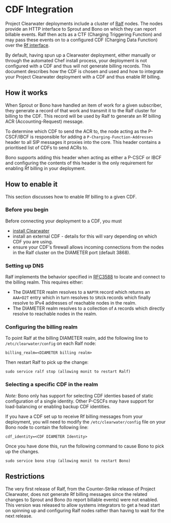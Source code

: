 # CDF Integration

Project Clearwater deployments include a cluster of [Ralf](https://github.com/Metaswitch/ralf) nodes.  The nodes provide an HTTP interface to Sprout and Bono on which they can report billable events.  Ralf then acts as a CTF (Charging Triggering Function) and may pass these events on to a configured CDF (Charging Data Function) over the [Rf interface](http://www.3gpp.org/DynaReport/32299.htm).

By default, having spun up a Clearwater deployment, either manually or through the automated Chef install process, your deployment is not configured with a CDF and thus will not generate billing records.  This document describes how the CDF is chosen and used and how to integrate your Project Clearwater deployment with a CDF and thus enable Rf billing.

## How it works

When Sprout or Bono have handled an item of work for a given subscriber, they generate a record of that work and transmit it to the Ralf cluster for billing to the CDF.  This record will be used by Ralf to generate an Rf billing ACR (Accounting-Request) message.

To determine which CDF to send the ACR to, the node acting as the P-CSCF/IBCF is responsible for adding a `P-Charging-Function-Addresses` header to all SIP messages it proxies into the core.  This header contains a prioritised list of CDFs to send ACRs to.

Bono supports adding this header when acting as either a P-CSCF or IBCF and configuring the contents of this header is the only requirement for enabling Rf billing in your deployment.

## How to enable it

This section discusses how to enable Rf billing to a given CDF.

### Before you begin

Before connecting your deployment to a CDF, you must

*   [install Clearwater](Installation_Instructions)
*   install an external CDF - details for this will vary depending on which CDF you are using.
*   ensure your CDF's firewall allows incoming connections from the nodes in the Ralf cluster on the DIAMETER port (default 3868).

### Setting up DNS

Ralf implements the behavior specified in [RFC3588](http://www.ietf.org/rfc/rfc3588.txt) to locate and connect to the billing realm.  This requires either:

* The DIAMETER realm resolves to a `NAPTR` record which returns an `AAA+D2T` entry which in turn resolves to `SRV`/`A` records which finally resolve to IPv4 addresses of reachable nodes in the realm.
* The DIAMETER realm resolves to a collection of `A` records which directly resolve to reachable nodes in the realm.

### Configuring the billing realm

To point Ralf at the billing DIAMETER realm, add the following line to `/etc/clearwater/config` on each Ralf node:

    billing_realm=<DIAMETER billing realm>

Then restart Ralf to pick up the change:

    sudo service ralf stop (allowing monit to restart Ralf)

### Selecting a specific CDF in the realm

_Note:_ Bono only has support for selecting CDF identies based of static configuration of a single identity.  Other P-CSCFs may have support for load-balancing or enabling backup CDF identities.

If you have a CDF set up to receive Rf billing messages from your deployment, you will need to modify the `/etc/clearwater/config` file on your Bono node to contain the following line:

    cdf_identity=<CDF DIAMETER Identity>

Once you have done this, run the following command to cause Bono to pick up the changes.

    sudo service bono stop (allowing monit to restart Bono)

## Restrictions

The very first release of Ralf, from the Counter-Strike release of Project Clearwater, does not generate Rf billing messages since the related changes to Sprout and Bono (to report billable events) were not enabled.  This version was released to allow systems integrators to get a head start on spinning up and configuring Ralf nodes rather than having to wait for the next release.
